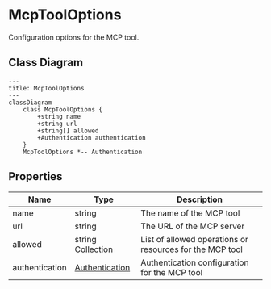 # McpToolOptions

Configuration options for the MCP tool.

## Class Diagram

```mermaid
---
title: McpToolOptions
---
classDiagram
    class McpToolOptions {
        +string name
        +string url
        +string[] allowed
        +Authentication authentication
    }
    McpToolOptions *-- Authentication
```





## Properties

| Name | Type | Description |
| ---- | ---- | ----------- |
| name | string | The name of the MCP tool  |
| url | string | The URL of the MCP server  |
| allowed | string Collection | List of allowed operations or resources for the MCP tool  |
| authentication | [Authentication](Authentication.md) | Authentication configuration for the MCP tool  |


